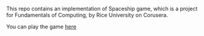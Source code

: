 This repo contains an implementation of Spaceship game, which is a project for Fundamentals of Computing, by Rice University on Corusera. 

You can play the game [here](http://www.codeskulptor.org/#user38_At8gBZYhDC_1.py)